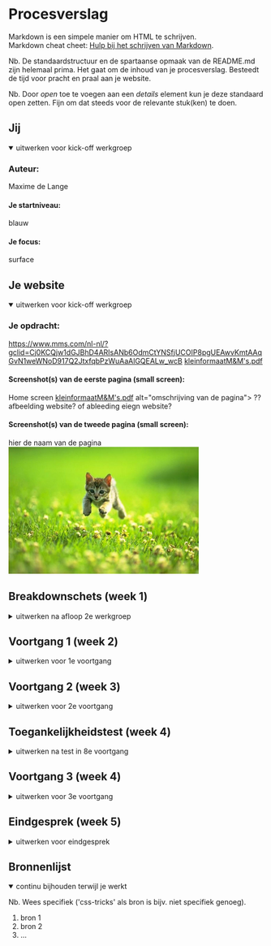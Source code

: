 # Procesverslag
Markdown is een simpele manier om HTML te schrijven.  
Markdown cheat cheet: [Hulp bij het schrijven van Markdown](https://github.com/adam-p/markdown-here/wiki/Markdown-Cheatsheet).

Nb. De standaardstructuur en de spartaanse opmaak van de README.md zijn helemaal prima. Het gaat om de inhoud van je procesverslag. Besteedt de tijd voor pracht en praal aan je website.

Nb. Door *open* toe te voegen aan een *details* element kun je deze standaard open zetten. Fijn om dat steeds voor de relevante stuk(ken) te doen.





## Jij

<details open>
<summary>uitwerken voor kick-off werkgroep</summary>

### Auteur:
Maxime de Lange

#### Je startniveau:
blauw

#### Je focus:
surface
 
</details>





## Je website

<details open>
<summary>uitwerken voor kick-off werkgroep</summary>

### Je opdracht:
https://www.mms.com/nl-nl/?gclid=Cj0KCQjw1dGJBhD4ARIsANb6OdmCtYNSfjUCOIP8pgUEAwvKmtAAqGvN1weWNoD917Q2JtxfqbPzWuAaAlGQEALw_wcB
[kleinformaatM&M's.pdf](https://github.com/xmaximmee/Blok-web-/files/7184960/kleinformaatM.M.s.pdf)


#### Screenshot(s) van de eerste pagina (small screen): 
Home screen
[kleinformaatM&M's.pdf](https://github.com/xmaximmee/Blok-web-/files/7184951/kleinformaatM.M.s.pdf)
alt="omschrijving van de pagina">
?? afbeelding website? of ableeding eiegn website?
#### Screenshot(s) van de tweede pagina (small screen):
hier de naam van de pagina  
<img src="images/dummy-plaatje.jpg" width="375px" alt="omschrijving van de pagina">
 
</details>





## Breakdownschets (week 1)

<details>
<summary>uitwerken na afloop 2e werkgroep</summary>

### de hele pagina: 
width="375px" a![breakdownschets1](https://user-images.githubusercontent.com/90137923/133769211-323c2848-a134-45a3-a1d5-d28446666308.jpg)
lt="breakdown van de hele pagina">

### dynamisch deel (bijv menu): 
width="375px" alt="breakdown van een dynamisch deel">
ik weet niet precies wat hier mee wordt bedoelt maar: ![Untitled](https://user-images.githubusercontent.com/90137923/133769316-44ece4ad-ba57-44f7-aafd-0b199b927bf0.jpg)

### wellicht nog een dynamisch deel (bijv filter): 
width="375px" alt="breakdown van nog een dynamisch deel">
![Untitled](https://user-images.githubusercontent.com/90137923/133769368-d3070091-18bc-4eda-962d-af0921695c95.jpg)

</details>





## Voortgang 1 (week 2)

<details>
<summary>uitwerken voor 1e voortgang</summary>

### Stand van zaken
Ik vind dit een erg moeilijk vak. ik merkte dat ik veel dingen van vorig jaar vergeten was en dat ik bij veel onderdelen van mijn code veel hulp nodig had. 
 
 Wat goed ging was de html en de content daar in plaatsen. Dit vond ik best leuk om te doen en ging ook wel goed omdat ik niet vaak vast liep.
 In tegenstelling tot de CSS liep ik wel vaak vast, als het om de styling zoals lettertype, borders, tekst grootte, color etc ging, ging het
 wel erg goed en dat vond ik ook erg leuk om te doen. Maar zodra het gaat over het positioneren/flexbox etc gaat het zeker niet zo goed. 
 ik raak in de war wanneer ik welke manier ik moet gebruiken als ik bijvoorbeeld moet centreren. 
 
 !!!! NOG TOEVOEGEN!!!!
 hier dit ging goed & dit was lastig (neem ook screenshots op van delen van je website en code)


### Agenda voor meeting
samen met je groepje opstellen

| Maxime         | student 2          | student 3    | student 4        |
| ---            | ---                | ---          | ---              |
| dit bespreken: | en dit             | en ik dit    | en dan ik dat    |
| Ik zou graag   | dit als er tijd is | nog een punt | dit wil ik zeker |
| centreren willen| ...                | ...          | ...              |
  bespreken

### Verslag van meeting
hier na afloop snel de uitkomsten van de meeting vastleggen

- Uit de meeting is gekomen dat ik goed opweg ben.
- ik moet dingen vragen wanneer ik het niet snap
- ik ben geholpen met het onderdeel 'maak het persoonlijk' van mijn website. ik heb geleerd te werken met counter en het positioneren van afbeeldingen

</details>





## Voortgang 2 (week 3)

<details>
<summary>uitwerken voor 2e voortgang</summary>

### Stand van zaken
deze week had ik heel erg gevoel dat ik even het overzicht kwijt was met mijn wesbite.
Ik was bezig met een onderdeel op mijn website en het lukte niet en mijn code voelde een beetje als een rotzooitje.
ik had hulp gevrgaad aan Rowin en sinds hij mij een beetje had geholpen ging het gevoel weg. 
In de offline les deze week heb ik goeie stappen gemaakt.

### Agenda voor meeting
samen met je groepje opstellen

| student 1     
 Het bouwen van 
 een header, icl hamburger menu en het positioneren van de elementen 
 
| student 2
 slideshow met automatische transitie
 
| student 3
vergtroten en verkleinen van images
 
|overige studenten
 dezelfde onderwerpen
 
### Verslag van meeting
hier na afloop snel de uitkomsten van de meeting vastleggen

- punt 1
- punt 2
- nog een punt
- ...

</details>





## Toegankelijkheidstest (week 4)

<details>
<summary>uitwerken na test in 8e voortgang</summary>

### Bevindingen
Lijst met je bevindingen die in de test naar voren kwamen:

#### Titel eerste bevinding
Hier korte omschrijving (met indien nodig een afbeelding)

Hier een omschrijving van hoe het opgelost kan worden (met indien nodig een afbeelding)


#### Titel tweede bevinding. 
Hier korte omschrijving (met indien nodig een afbeelding)

Hier een omschrijving van hoe het opgelost kan worden (met indien nodig een afbeelding)


#### Titel volgende bevinding. 
Hier korte omschrijving (met indien nodig een afbeelding)

Hier een omschrijving van hoe het opgelost kan worden (met indien nodig een afbeelding)


#### Titel nog een bevinding. 
Hier korte omschrijving (met indien nodig een afbeelding)

Hier een omschrijving van hoe het opgelost kan worden (met indien nodig een afbeelding)

</details>





## Voortgang 3 (week 4)

<details>
<summary>uitwerken voor 3e voortgang</summary>

### Stand van zaken
hier dit ging goed & dit was lastig (neem ook screenshots op van delen van je website en code)


### Agenda voor meeting
samen met je groepje opstellen

| student 1      | student 2          | student 3    | student 4        |
| ---            | ---                | ---          | ---              |
| dit bespreken  | en dit             | en ik dit    | en dan ik dat    |
| en dat ook nog | dit als er tijd is | nog een punt | dit wil ik zeker |
| ...            | ...                | ...          | ...              |


### Verslag van meeting
hier na afloop snel de uitkomsten van de meeting vastleggen

- punt 1
- punt 2
- nog een punt
- ...

</details>





## Eindgesprek (week 5)

<details>
<summary>uitwerken voor eindgesprek</summary>

### Stand van zaken
hier dit ging goed & dit was lastig (neem ook screenshots op van delen van je website en code)

### Screenshot(s)

hier screenshot(s) van je eindresultaat

</details>





## Bronnenlijst

<details open>
<summary>continu bijhouden terwijl je werkt</summary>

Nb. Wees specifiek ('css-tricks' als bron is bijv. niet specifiek genoeg).

1. bron 1
2. bron 2
3. ...

</details>
